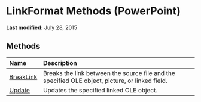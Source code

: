 
# LinkFormat Methods (PowerPoint)

 **Last modified:** July 28, 2015


## Methods



|**Name**|**Description**|
|:-----|:-----|
| [BreakLink](cc177e67-8664-7273-2339-7d9c01f65ba6.md)|Breaks the link between the source file and the specified OLE object, picture, or linked field.|
| [Update](c1ce2e2f-53ca-9c64-4ce5-1e0d0bed6c54.md)|Updates the specified linked OLE object. |
